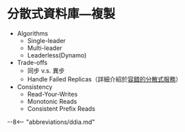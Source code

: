 # 分散式資料庫—複製

-   Algorithms
    -   Single-leader
    -   Multi-leader
    -   Leaderless(Dynamo)
-   Trade-offs
    -   同步 v.s. 異步
    -   Handle Failed Replicas（詳細介紹於[容錯的分散式服務](#容錯的分散式服務)）
-   Consistency
    -   Read-Your-Writes
    -   Monotonic Reads
    -   Consistent Prefix Reads

--8<-- "abbreviations/ddia.md"
